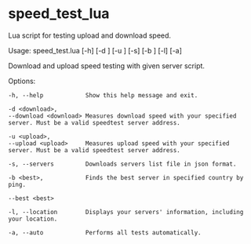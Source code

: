 # speed_test_lua
Lua script for testing upload and download speed.

Usage: speed_test.lua [-h] [-d <download>] [-u <upload>] [-s]
       [-b <best>] [-l] [-a]

Download and upload speed testing with given server script.

Options:
       
  
    -h, --help            Show this help message and exit.
       
    -d <download>, 
    --download <download> Measures download speed with your specified server. Must be a valid speedtest server address.
       
    -u <upload>,  
    --upload <upload>     Measures upload speed with your specified server. Must be a valid speedtest server address.
  
    -s, --servers         Downloads servers list file in json format.       
  
    -b <best>,            Finds the best server in specified country by ping.      
   
    --best <best>
       
    -l, --location        Displays your servers' information, including your location.       
   
    -a, --auto            Performs all tests automatically.
